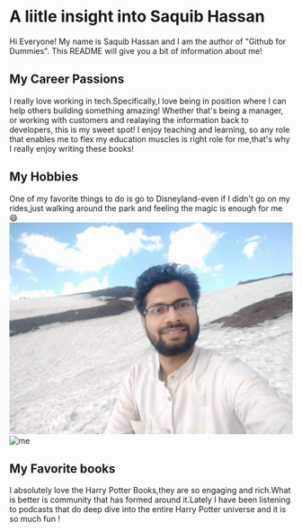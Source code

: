 # A liitle insight into Saquib Hassan
Hi Everyone! My name is Saquib Hassan and I am the author of "Github for Dummies". This README will give you a bit of information about me!

## My Career Passions
I really love working in tech.Specifically,I love being in position where I can help others building something amazing!
Whether that's being a manager, or working with customers and realaying the information back to developers, this is my 
sweet spot! I enjoy teaching and learning, so any role that enables me to flex my education muscles is right role for 
me,that's why I really enjoy writing these books!


## My Hobbies
One of my favorite things to do is go to Disneyland-even if I didn't go on my rides,just walking around the park and 
feeling the magic is enough for me :smile:
![headshot](me.jpg)![me](https://user-images.githubusercontent.com/106192257/205623095-c9eed4e1-2cdb-41c6-b244-bc600db55442.jpg)


## My Favorite books
 I absolutely love the Harry Potter Books,they are so engaging and rich.What is better is community that has formed around it.Lately I have been listening to podcasts that do deep dive into the entire Harry Potter universe and it is so much fun !

